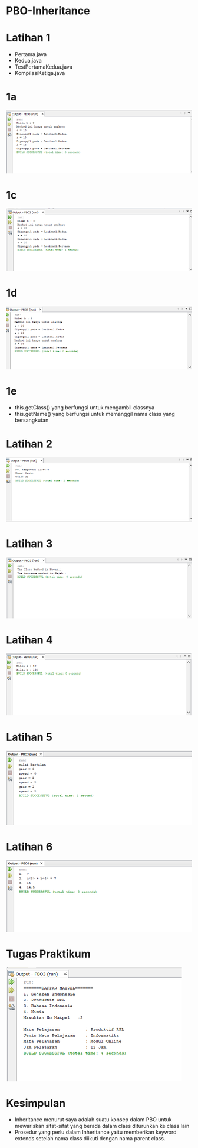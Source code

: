 # PBO-Inheritance
# Latihan 1
- Pertama.java
- Kedua.java
- TestPertamaKedua.java
- KompilasiKetiga.java
# 1a
![Alt Text](https://github.com/memorezasabana/PBO-Inheritance/blob/master/Latihan%201a.png)
# 1c
![Alt Text](https://github.com/memorezasabana/PBO-Inheritance/blob/master/Latihan%201c.png)
# 1d
![Alt Text](https://github.com/memorezasabana/PBO-Inheritance/blob/master/Latihan%201d.png)
# 1e
- this.getClass() yang berfungsi untuk mengambil classnya
- this.getName() yang berfungsi untuk memanggil nama class yang bersangkutan
# Latihan 2
![Alt Text](https://github.com/memorezasabana/PBO-Inheritance/blob/master/Latihan%202.png)
# Latihan 3
![Alt Text](https://github.com/memorezasabana/PBO-Inheritance/blob/master/Latihan%203.png)
# Latihan 4
![Alt Text](https://github.com/memorezasabana/PBO-Inheritance/blob/master/Latihan%204.png)
# Latihan 5
![Alt Text](https://github.com/memorezasabana/PBO-Inheritance/blob/master/Latihan%205.png)
# Latihan 6
![Alt Text](https://github.com/memorezasabana/PBO-Inheritance/blob/master/Latihan%206.png)
# Tugas Praktikum
![Alt Text](https://github.com/memorezasabana/PBO-Inheritance/blob/master/TP.png)
# Kesimpulan
- Inheritance menurut saya adalah suatu konsep dalam PBO untuk mewariskan sifat-sifat yang berada dalam class diturunkan ke class lain
- Prosedur yang perlu dalam Inheritance yaitu memberikan keyword extends setelah nama class diikuti dengan nama parent class.
